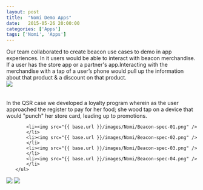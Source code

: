 ```yaml
---
layout: post
title:  "Nomi Demo Apps"
date:   2015-05-26 20:00:00
categories: ['Apps']
tags: ['Nomi', 'Apps']
---
```

<div class="text-block">
Our team collaborated to create beacon use cases to demo in app experiences. In it users would be able to interact with beacon merchandise. If a user has the store app or a partner's app.Interacting with the merchandise with a tap of a user’s phone would pull up the information about that product &amp; a discount on that product. 
</div>

<div class="images">
	<img src="{{ base.url }}/images/Nomi/Nike-01.png" />
</div>

<div class="text-block small">
	<br /><br />In the QSR case we developed a loyalty program wherein as the user approached the register to pay for her food; she wood tap on a device that would "punch" her store card, leading up to promotions.
	<ul class="sketch">

		<li><img src="{{ base.url }}/images/Nomi/Beacon-spec-01.png" />
		</li>
		<li><img src="{{ base.url }}/images/Nomi/Beacon-spec-02.png" />
		</li>
		<li><img src="{{ base.url }}/images/Nomi/Beacon-spec-03.png" />
		</li>
		<li><img src="{{ base.url }}/images/Nomi/Beacon-spec-04.png" />
		</li>
	</ul>
</div>

<div class="images">
	<img src="{{ base.url }}/images/Nomi/Nike-02.png" />
	<img src="{{ base.url }}/images/Nomi/Nike-03.png" />
</div>


[jekyll-gh]: https://github.com/jekyll/jekyll
[jekyll]:    http://jekyllrb.com
